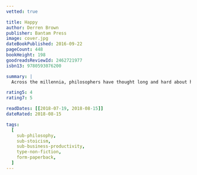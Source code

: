 ```yaml
---
vetted: true

title: Happy
author: Derren Brown
publisher: Bantam Press
image: cover.jpg
dateBookPublished: 2016-09-22
pageCount: 448
bookHeight: 198
goodreadsReviewId: 2462721977
isbn13: 9780593076200

summary: |
  Across the millennia, philosophers have thought long and hard about happiness, and come up with all sorts of different definitions and ideas for how we might live a happier life. Here, Derren explores the history of happiness from classical times until today, when the self-help industry has attempted to claim happiness as its own. His aim is to reclaim happiness for us all, and enable us to appreciate the really good things in life for what they are.

rating5: 4
rating7: 5

readDates: [[2018-07-19, 2018-08-15]]
dateRated: 2018-08-15

tags:
  [
    sub-philosophy,
    sub-stoicism,
    sub-business-productivity,
    type-non-fiction,
    form-paperback,
  ]
---
```

